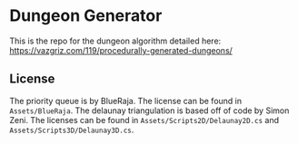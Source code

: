 # Dungeon Generator

This is the repo for the dungeon algorithm detailed here: https://vazgriz.com/119/procedurally-generated-dungeons/

## License

The priority queue is by BlueRaja. The license can be found in `Assets/BlueRaja`.
The delaunay triangulation is based off of code by Simon Zeni. The licenses can be found in `Assets/Scripts2D/Delaunay2D.cs` and `Assets/Scripts3D/Delaunay3D.cs`.

